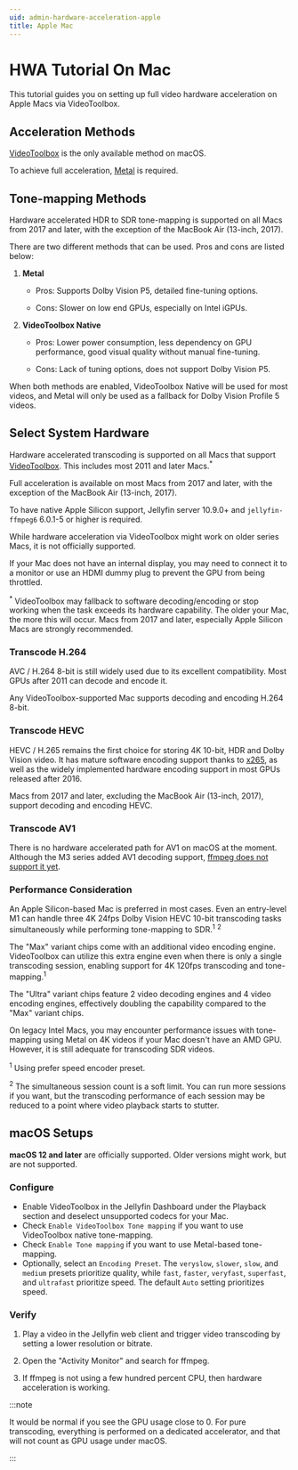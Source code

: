 ```yaml
---
uid: admin-hardware-acceleration-apple
title: Apple Mac
---
```


# HWA Tutorial On Mac

This tutorial guides you on setting up full video hardware acceleration on Apple Macs via VideoToolbox.

## Acceleration Methods

[VideoToolbox](https://developer.apple.com/documentation/videotoolbox) is the only available method on macOS.

To achieve full acceleration, [Metal](https://developer.apple.com/metal/) is required.

## Tone-mapping Methods

Hardware accelerated HDR to SDR tone-mapping is supported on all Macs from 2017 and later, with the exception of the MacBook Air (13-inch, 2017).

There are two different methods that can be used. Pros and cons are listed below:

1. **Metal**

   - Pros: Supports Dolby Vision P5, detailed fine-tuning options.

   - Cons: Slower on low end GPUs, especially on Intel iGPUs.

2. **VideoToolbox Native**

   - Pros: Lower power consumption, less dependency on GPU performance, good visual quality without manual fine-tuning.

   - Cons: Lack of tuning options, does not support Dolby Vision P5.

When both methods are enabled, VideoToolbox Native will be used for most videos, and Metal will only be used as a fallback for Dolby Vision Profile 5 videos.

## Select System Hardware

Hardware accelerated transcoding is supported on all Macs that support [VideoToolbox](https://developer.apple.com/documentation/videotoolbox). This includes most 2011 and later Macs.<sup>*</sup>

Full acceleration is available on most Macs from 2017 and later, with the exception of the MacBook Air (13-inch, 2017).

To have native Apple Silicon support, Jellyfin server 10.9.0+ and `jellyfin-ffmpeg6` 6.0.1-5 or higher is required.

While hardware acceleration via VideoToolbox might work on older series Macs, it is not officially supported.

If your Mac does not have an internal display, you may need to connect it to a monitor or use an HDMI dummy plug to prevent the GPU from being throttled.

<sup>*</sup> VideoToolbox may fallback to software decoding/encoding or stop working when the task exceeds its hardware capability. The older your Mac, the more this will occur. Macs from 2017 and later, especially Apple Silicon Macs are strongly recommended.

### Transcode H.264

AVC / H.264 8-bit is still widely used due to its excellent compatibility. Most GPUs after 2011 can decode and encode it.

Any VideoToolbox-supported Mac supports decoding and encoding H.264 8-bit.

### Transcode HEVC

HEVC / H.265 remains the first choice for storing 4K 10-bit, HDR and Dolby Vision video. It has mature software encoding support thanks to [x265](https://x265.readthedocs.io/en/master/), as well as the widely implemented hardware encoding support in most GPUs released after 2016.

Macs from 2017 and later, excluding the MacBook Air (13-inch, 2017), support decoding and encoding HEVC.

### Transcode AV1

There is no hardware accelerated path for AV1 on macOS at the moment. Although the M3 series added AV1 decoding support, [ffmpeg does not support it yet](https://trac.ffmpeg.org/ticket/10642).

### Performance Consideration

An Apple Silicon-based Mac is preferred in most cases. Even an entry-level M1 can handle three 4K 24fps Dolby Vision HEVC 10-bit transcoding tasks simultaneously while performing tone-mapping to SDR.<sup>1</sup> <sup>2</sup>

The "Max" variant chips come with an additional video encoding engine. VideoToolbox can utilize this extra engine even when there is only a single transcoding session, enabling support for 4K 120fps transcoding and tone-mapping.<sup>1</sup>

The "Ultra" variant chips feature 2 video decoding engines and 4 video encoding engines, effectively doubling the capability compared to the "Max" variant chips.

On legacy Intel Macs, you may encounter performance issues with tone-mapping using Metal on 4K videos if your Mac doesn't have an AMD GPU. However, it is still adequate for transcoding SDR videos.

<sup>1</sup> Using prefer speed encoder preset.

<sup>2</sup> The simultaneous session count is a soft limit. You can run more sessions if you want, but the transcoding performance of each session may be reduced to a point where video playback starts to stutter.

## macOS Setups

**macOS 12 and later** are officially supported. Older versions might work, but are not supported.

### Configure

- Enable VideoToolbox in the Jellyfin Dashboard under the Playback section and deselect unsupported codecs for your Mac.
- Check `Enable VideoToolbox Tone mapping` if you want to use VideoToolbox native tone-mapping.
- Check `Enable Tone mapping` if you want to use Metal-based tone-mapping.
- Optionally, select an `Encoding Preset`. The `veryslow`, `slower`, `slow`, and `medium` presets prioritize quality, while `fast`, `faster`, `veryfast`, `superfast`, and `ultrafast` prioritize speed. The default `Auto` setting prioritizes speed.

### Verify

1. Play a video in the Jellyfin web client and trigger video transcoding by setting a lower resolution or bitrate.

2. Open the "Activity Monitor" and search for ffmpeg.

3. If ffmpeg is not using a few hundred percent CPU, then hardware acceleration is working.

:::note

It would be normal if you see the GPU usage close to 0. For pure transcoding, everything is performed on a dedicated accelerator, and that will not count as GPU usage under macOS.

:::
